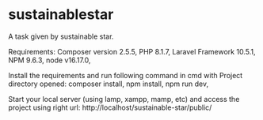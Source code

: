 # sustainablestar
A task given by sustainable star.

Requirements:
  Composer version 2.5.5, 
  PHP 8.1.7, 
  Laravel Framework 10.5.1, 
  NPM 9.6.3, 
  node v16.17.0, 

Install the requirements and run following command in cmd with Project directory opened:
  composer install, 
  npm install, 
  npm run dev, 

Start your local server (using lamp, xampp, mamp, etc) and access the project using right url:
http://localhost/sustainable-star/public/
